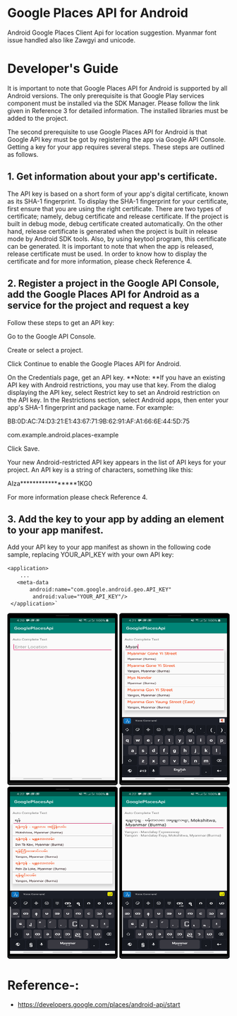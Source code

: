 # Google Places API for Android
Android Google Places Client Api for location suggestion. Myanmar font issue handled also like Zawgyi and unicode.
  
 # Developer's Guide
It is important to note that Google Places API for Android is supported by all Android versions. The only prerequisite is that Google Play services component must be installed via the SDK Manager. Please follow the link given in Reference 3 for detailed information. The installed libraries must be added to the project.

The second prerequisite to use Google Places API for Android is that Google API key must be got by registering the app via Google API Console. Getting a key for your app requires several steps. These steps are outlined as follows.

## 1. Get information about your app's certificate.

The API key is based on a short form of your app's digital certificate, known as its SHA-1 fingerprint. To display the SHA-1 fingerprint for your certificate, first ensure that you are using the right certificate. There are two types of certificate; namely, debug certificate and release certificate. If the project is built in debug mode, debug certificate created automatically. On the other hand, release certificate is generated when the project is built in release mode by Android SDK tools. Also, by using keytool program, this certificate can be generated. It is important to note that when the app is released, release certificate must be used. In order to know how to display the certificate and for more information, please check Reference 4.

## 2. Register a project in the Google API Console, add the Google Places API for Android as a service for the project and request a key

Follow these steps to get an API key:

Go to the Google API Console.

Create or select a project.

Click Continue to enable the Google Places API for Android.

On the Credentials page, get an API key. **Note: **If you have an existing API key with Android restrictions, you may use that key. From the dialog displaying the API key, select Restrict key to set an Android restriction on the API key. In the Restrictions section, select Android apps, then enter your app's SHA-1 fingerprint and package name. For example:

BB:0D:AC:74:D3:21:E1:43:67:71:9B:62:91:AF:A1:66:6E:44:5D:75

com.example.android.places-example

Click Save.

Your new Android-restricted API key appears in the list of API keys for your project. An API key is a string of characters, something like this:

AIza*****************1KG0

For more information please check Reference 4.

## 3. Add the key to your app by adding an element to your app manifest.

Add your API key to your app manifest as shown in the following code sample, replacing YOUR_API_KEY with your own API key:

    <application>  
        ...  
       <meta-data  
           android:name="com.google.android.geo.API_KEY"  
            android:value="YOUR_API_KEY"/>  
     </application>`
     
     

<div class="row">
<img src="https://github.com/er-akashgarg/GooglePlacesApi/blob/master/screens/scr1.png" width="250" height="390" />
<img src="https://github.com/er-akashgarg/GooglePlacesApi/blob/master/screens/scr2.png" width="250" height="390" />
<img src="https://github.com/er-akashgarg/GooglePlacesApi/blob/master/screens/scr3.png" width="250" height="390" />
<img src="https://github.com/er-akashgarg/GooglePlacesApi/blob/master/screens/scr4.png" width="250" height="390" />
</div>


# Reference-: 
   * https://developers.google.com/places/android-api/start
